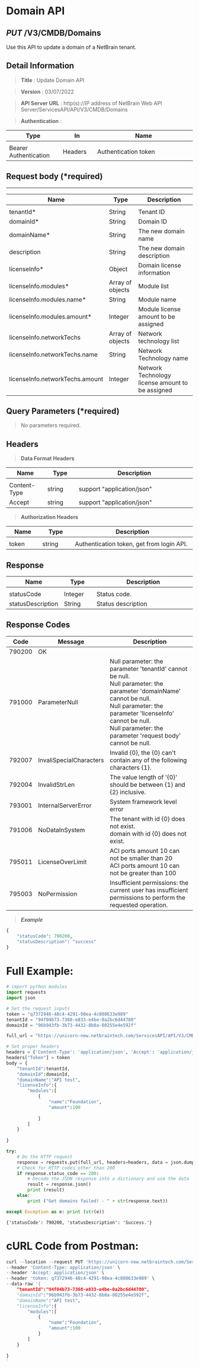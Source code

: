 
# Domain API

## ***PUT*** /V3/CMDB/Domains
Use this API to update a domain of a NetBrain tenant.

## Detail Information

> **Title** : Update Domain API

> **Version** : 03/07/2022

> **API Server URL** : http(s)://IP address of NetBrain Web API Server/ServicesAPI/API/V3/CMDB/Domains

> **Authentication** : 

|**Type**|**In**|**Name**|
|------|------|------|
|<img width=100/>|<img width=100/>|<img width=500/>|
|Bearer Authentication| Headers | Authentication token | 

## Request body (\*required)
-------------------------

|**Name**|**Type**|**Description**|
|------|------|------|
|<img width=100/>|<img width=100/>|<img width=500/>|
| tenantId* | String | Tenant ID |
| domainId* | String | Domain ID |
| domainName* | String | The new domain name |
| description | String | The new domain description |
| licenseInfo* | Object | Domain license information |
| licenseInfo.modules* | Array of objects | Module list |
| licenseInfo.modules.name* | String | Module name |
| licenseInfo.modules.amount* | Integer | Module license amount to be assigned |
| licenseInfo.networkTechs | Array of objects | Network technology list |
| licenseInfo.networkTechs.name | String | Network Technology name |
| licenseInfo.networkTechs.amount | Integer | Network Technology license amount to be assigned |

## Query Parameters (\*required)

> No parameters required.


## Headers

> **Data Format Headers**

|**Name**|**Type**|**Description**|
|------|------|------|
|<img width=100/>|<img width=100/>|<img width=500/>|
| Content-Type | string  | support "application/json" |
| Accept | string  | support "application/json" |

> **Authorization Headers**

|**Name**|**Type**|**Description**|
|------|------|------|
|<img width=100/>|<img width=100/>|<img width=500/>|
| token | string  | Authentication token, get from login API. |

## Response

|**Name**|**Type**|**Description**|
|------|------|------|
|<img width=100/>|<img width=100/>|<img width=500/>|
|statusCode| Integer | Status code. |
|statusDescription| String | Status description |

## Response Codes
|**Code**|**Message**|**Description**|
|------|------|------|
| 790200 | OK |  |
| 791000 | ParameterNull | Null parameter: the parameter 'tenantId' cannot be null.<br>Null parameter: the parameter 'domainName' cannot be null.<br>Null parameter: the parameter 'licenseInfo' cannot be null.<br>Null parameter: the parameter 'request body' cannot be null. |
| 792007 | InvaliSpecialCharacters | Invalid {0}, the {0} can't contain any of the following characters {1}. |
| 792004 | InvalidStrLen | The value length of '{0}' should be between {1} and {2} inclusive. |
| 793001 | InternalServerError | System framework level error |
| 791006 | NoDataInSystem | The tenant with id {0} does not exist.<br>domain with id {0} does not exist. |
| 795011 | LicenseOverLimit | ACI ports amount 10 can not be smaller than 20<br>ACI ports amount 10 can not be greater than 100 |
| 795003 | NoPermission | Insufficient permissions: the current user has insufficient permissions to perform the requested operation. |

> ***Example***


```python
{
    "statusCode": 790200,
    "statusDescription": "success"
}
```

# Full Example:


```python
# import python modules 
import requests
import json

# Set the request inputs
token = "q7372946-48c4-4291-90ea-4c808633e989"
tenantId = "94f04b73-7368-e833-e4be-0a2bc6d44780"
domainId = "96b943fb-3b73-4432-8b8a-80255e4e592f"

full_url = "https://unicorn-new.netbraintech.com/ServicesAPI/API/V3/CMDB/Domains"

# Set proper headers
headers = {'Content-Type': 'application/json', 'Accept': 'application/json'}
headers["Token"] = token
body = {
    "tenantId":tenantId,
    "domainId":domainId,
    "domainName":"API test",
    "licenseInfo":{
        "modules":[
            {
                "name":"Foundation",
                "amount":100
               
            }
        ]
    }
    
}

try:
    # Do the HTTP request
    response = requests.put(full_url, headers=headers, data = json.dumps(body), verify=False)
    # Check for HTTP codes other than 200
    if response.status_code == 200:
        # Decode the JSON response into a dictionary and use the data
        result = response.json()
        print (result)
    else:
        print ("Get domains failed! - " + str(response.text))

except Exception as e: print (str(e))
```

    {'statusCode': 790200, 'statusDescription': 'Success.'}
    

# cURL Code from Postman:


```python
curl --location --request PUT 'https://unicorn-new.netbraintech.com/ServicesAPI/API/V3/CMDB/Domains' \
--header 'Content-Type: application/json' \
--header 'Accept: application/json' \
--header 'token: q7372946-48c4-4291-90ea-4c808633e989' \
--data-raw '{
    "tenantId":"94f04b73-7368-e833-e4be-0a2bc6d44780",
    "domainId":"96b943fb-3b73-4432-8b8a-80255e4e592f",
    "domainName":"API test",
    "licenseInfo":{
        "modules":[
            {
                "name":"Foundation",
                "amount":100
            }
        ]
    }
    
}
'
```

